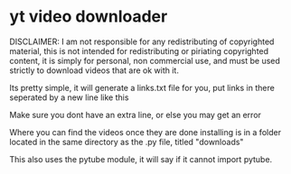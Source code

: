# yt video downloader

DISCLAIMER: I am not responsible for any redistributing of copyrighted material, this is not intended for redistributing or piriating copyrighted content, it is simply for personal, non commercial use, and must be used strictly to download videos that are ok with it.

Its pretty simple, it will generate a links.txt file for you, put links in there seperated by a new line
like
this

Make sure you dont have an extra line, or else you may get an error

Where you can find the videos once they are done installing is in a folder located in the same directory as the .py file, titled "downloads"

This also uses the pytube module, it will say if it cannot import pytube.
